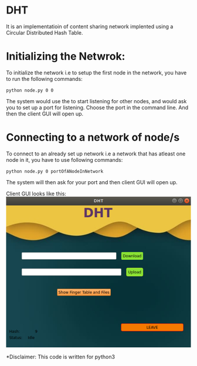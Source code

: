 # DHT
It is an implementatioin of content sharing network implented using a Circular Distributed Hash Table.

# Initializing the Netwrok:
To initialize the network i.e to setup the first node in the network, you have to run the following commands:
```
python node.py 0 0
```
The system would use the to start listening for other nodes, and would ask you to set up a port for listening.
Choose the port in the command line. And then the client GUI will open up.

# Connecting to a network of node/s
To connect to an already set up network i.e a network that has atleast one node in it, you have to use following commands:
```
python node.py 0 portOfANodeInNetwork
```
The system will then ask for your port and then client GUI will open up.

Client GUI looks like this:
![Image description](https://github.com/Martian1998/DHT/blob/master/dht.png)

*Disclaimer: This code is written for python3

